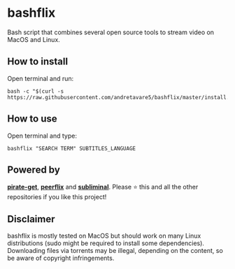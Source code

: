 # bashflix
Bash script that combines several open source tools to stream video on MacOS and Linux.

## How to install
Open terminal and run:
```
bash -c "$(curl -s https://raw.githubusercontent.com/andretavare5/bashflix/master/install.sh)"
```
## How to use
Open terminal and type:
```
bashflix "SEARCH TERM" SUBTITLES_LANGUAGE
```

## Powered by
[**pirate-get**](https://github.com/vikstrous/pirate-get), [**peerflix**](https://github.com/mafintosh/peerflix) and [**subliminal**](https://github.com/Diaoul/subliminal). Please ⭐ this and all the other repositories if you like this project!

## Disclaimer
bashflix is mostly tested on MacOS but should work on many Linux distributions (sudo might be required to install some dependencies). Downloading files via torrents may be illegal, depending on the content, so be aware of copyright infringements.
